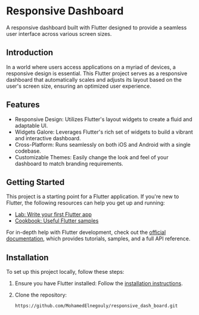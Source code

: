 # Responsive Dashboard

A responsive dashboard built with Flutter designed to provide a seamless user interface across various screen sizes.

## Introduction

In a world where users access applications on a myriad of devices, a responsive design is essential. This Flutter project serves as a responsive dashboard that automatically scales and adjusts its layout based on the user's screen size, ensuring an optimized user experience.

## Features

- Responsive Design: Utilizes Flutter's layout widgets to create a fluid and adaptable UI.
- Widgets Galore: Leverages Flutter's rich set of widgets to build a vibrant and interactive dashboard.
- Cross-Platform: Runs seamlessly on both iOS and Android with a single codebase.
- Customizable Themes: Easily change the look and feel of your dashboard to match branding requirements.

## Getting Started

This project is a starting point for a Flutter application. If you're new to Flutter, the following resources can help you get up and running:

- [Lab: Write your first Flutter app](https://docs.flutter.dev/get-started/codelab)
- [Cookbook: Useful Flutter samples](https://docs.flutter.dev/cookbook)

For in-depth help with Flutter development, check out the [official documentation](https://docs.flutter.dev/), which provides tutorials, samples, and a full API reference.

## Installation

To set up this project locally, follow these steps:

1. Ensure you have Flutter installed: Follow the [installation instructions](https://docs.flutter.dev/get-started/install).

2. Clone the repository:
   ```bash
   https://github.com/MohamedElnegouly/responsive_dash_board.git
